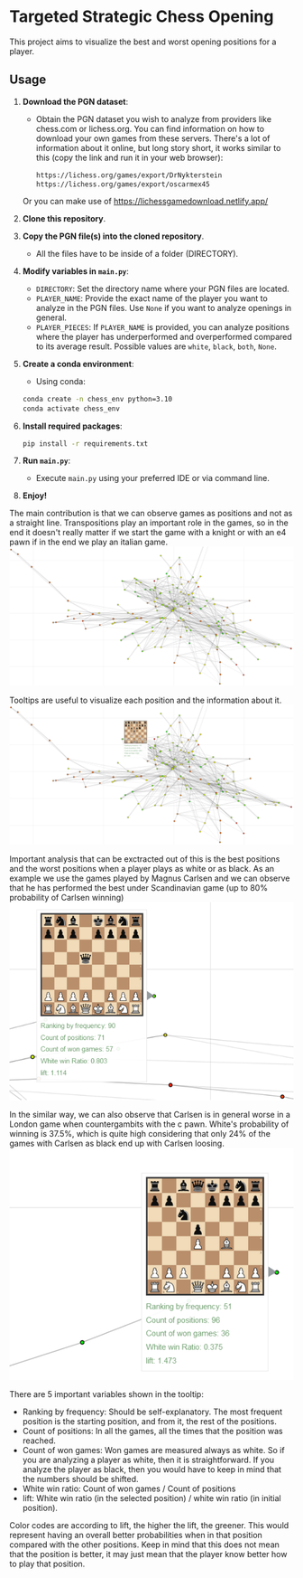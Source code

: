 # Targeted Strategic Chess Opening

This project aims to visualize the best and worst opening positions for a player.

## Usage

1. **Download the PGN dataset**:
    - Obtain the PGN dataset you wish to analyze from providers like chess.com or lichess.org. You can find information on how to download your own games from these servers.
    There's a lot of information about it online, but long story short, it works similar to this (copy the link and run it in your web browser): 
        ```
        https://lichess.org/games/export/DrNykterstein
        https://lichess.org/games/export/oscarmex45
        ```
    Or you can make use of https://lichessgamedownload.netlify.app/ 

2. **Clone this repository**.

3. **Copy the PGN file(s) into the cloned repository**.
    - All the files have to be inside of a folder (DIRECTORY).

4. **Modify variables in `main.py`**:
    - `DIRECTORY`: Set the directory name where your PGN files are located.
    - `PLAYER_NAME`: Provide the exact name of the player you want to analyze in the PGN files. Use `None` if you want to analyze openings in general.
    - `PLAYER_PIECES`: If `PLAYER_NAME` is provided, you can analyze positions where the player has underperformed and overperformed compared to its average result.
    Possible values are `white`, `black`, `both`, `None`.     

5. **Create a conda environment**:
    - Using conda:
    ```bash
    conda create -n chess_env python=3.10
    conda activate chess_env
    ```

6. **Install required packages**:
    ```bash
    pip install -r requirements.txt
    ```

7. **Run `main.py`**:
    - Execute `main.py` using your preferred IDE or via command line.

8. **Enjoy!**


The main contribution is that we can observe games as positions and not as a straight line. Transpositions play an important role in the games, so in the end it doesn't really matter if we start the game with a knight or with an e4 pawn if in the end we play an italian game. 
![The network from 3.6M games of the top lichess players](https://github.com/OscarFlores-IFi/targeted-strategic-chess-opening/blob/main/readme_images/network_of_lichess_elite_games.png)

Tooltips are useful to visualize each position and the information about it. 
![Tooltips available :) ](https://github.com/OscarFlores-IFi/targeted-strategic-chess-opening/blob/main/readme_images/tooltips_for_each_node.png)

Important analysis that can be exctracted out of this is the best positions and the worst positions when a player plays as white or as black. As an example we use the games played by Magnus Carlsen and we can observe that he has performed the best under Scandinavian game (up to 80% probability of Carlsen winning)
![Best position for Magnus Carlsen when playing as white](https://github.com/OscarFlores-IFi/targeted-strategic-chess-opening/blob/main/readme_images/best_position_for_magnus_as_white.png)

In the similar way, we can also observe that Carlsen is in general worse in a London game when countergambits with the c pawn. White's probability of winning is 37.5%, which is quite high considering that only 24% of the games with Carlsen as black end up with Carlsen loosing. 
![Worst position for magnus when playing as black](https://github.com/OscarFlores-IFi/targeted-strategic-chess-opening/blob/main/readme_images/worst_position_for_magnus_as_black.png)

There are 5 important variables shown in the tooltip: 
- Ranking by frequency: Should be self-explanatory. The most frequent position is the starting position, and from it, the rest of the positions. 
- Count of positions: In all the games, all the times that the position was reached. 
- Count of won games: Won games are measured always as white. So if you are analyzing a player as white, then it is straightforward. If you analyze the player as black, then you would have to keep in mind that the numbers should be shifted.
- White win ratio: Count of won games / Count of positions
- lift: White win ratio (in the selected position) / white win ratio (in initial position). 

Color codes are according to lift, the higher the lift, the greener. This would represent having an overall better probabilities when in that position compared with the other positions.
Keep in mind that this does not mean that the position is better, it may just mean that the player know better how to play that position. 